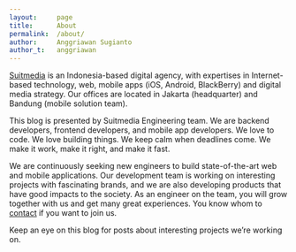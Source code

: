 ```yaml
---
layout:     page
title:      About
permalink:  /about/
author:     Anggriawan Sugianto
author_t:   anggriawan
---
```


[Suitmedia](http://www.suitmedia.com) is an Indonesia-based digital agency, with expertises in Internet-based technology, web, mobile apps (iOS, Android, BlackBerry) and digital media strategy. Our offices are located in Jakarta (headquarter) and Bandung (mobile solution team).

This blog is presented by Suitmedia Engineering team. We are backend developers, frontend developers, and mobile app developers. We love to code. We love building things. We keep calm when deadlines come. We make it work, make it right, and make it fast.

We are continuously seeking new engineers to build state-of-the-art web and mobile applications. Our development team is working on interesting projects with fascinating brands, and we are also developing products that have good impacts to the society. As an engineer on the team, you will grow together with us and get many great experiences. You know whom to [contact](/career)  if you want to join us.

Keep an eye on this blog for posts about interesting projects we’re working on.
